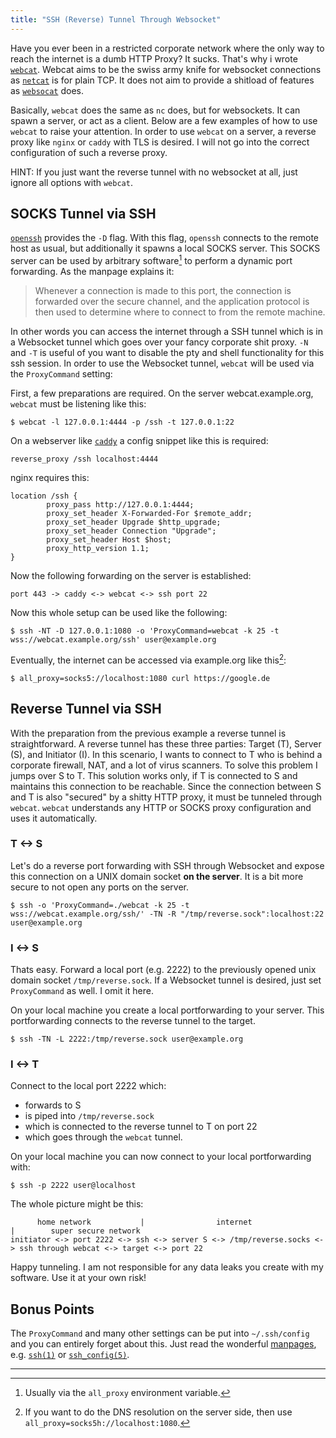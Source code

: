 ```yaml
---
title: "SSH (Reverse) Tunnel Through Websocket"
---
```


Have you ever been in a restricted corporate network where the only way to reach the internet is a dumb HTTP Proxy?
It sucks.
That's why i wrote [`webcat`](https://codeberg.org/rumpelsepp/webcat).
Webcat aims to be the swiss army knife for websocket connections as [`netcat`](https://man.openbsd.org/nc.1) is for plain TCP.
It does not aim to provide a shitload of features as [`websocat`](https://github.com/vi/websocat) does.

Basically, `webcat` does the same as `nc` does, but for websockets.
It can spawn a server, or act as a client.
Below are a few examples of how to use `webcat` to raise your attention.
In order to use `webcat` on a server, a reverse proxy like `nginx` or `caddy` with TLS is desired.
I will not go into the correct configuration of such a reverse proxy.

HINT: If you just want the reverse tunnel with no websocket at all, just ignore all options with `webcat`.

## SOCKS Tunnel via SSH

[`openssh`](https://man.openbsd.org/ssh) provides the `-D` flag.
With this flag, `openssh` connects to the remote host as usual, but additionally it spawns a local SOCKS server.
This SOCKS server can be used by arbitrary software[^1] to perform a dynamic port forwarding.
As the manpage explains it:

> Whenever a connection is made to this port, the connection is forwarded over the secure channel, and the application protocol is then used to determine where to connect to from the remote machine.

In other words you can access the internet through a SSH tunnel which is in a Websocket tunnel which goes over your fancy corporate shit proxy.
`-N` and `-T` is useful of you want to disable the pty and shell functionality for this ssh session.
In order to use the Websocket tunnel, `webcat` will be used via the `ProxyCommand` setting:

First, a few preparations are required.
On the server webcat.example.org, `webcat` must be listening like this:

```
$ webcat -l 127.0.0.1:4444 -p /ssh -t 127.0.0.1:22
```

On a webserver like [`caddy`](https://caddyserver.com/) a config snippet like this is required:

```
reverse_proxy /ssh localhost:4444
```

nginx requires this:

```
location /ssh {
        proxy_pass http://127.0.0.1:4444;
        proxy_set_header X-Forwarded-For $remote_addr;
        proxy_set_header Upgrade $http_upgrade;
        proxy_set_header Connection "Upgrade";
        proxy_set_header Host $host;
        proxy_http_version 1.1;
}
```

Now the following forwarding on the server is established:

```
port 443 -> caddy <-> webcat <-> ssh port 22
```

Now this whole setup can be used like the following:

```
$ ssh -NT -D 127.0.0.1:1080 -o 'ProxyCommand=webcat -k 25 -t wss://webcat.example.org/ssh' user@example.org
```

Eventually, the internet can be accessed via example.org like this[^2]:

```
$ all_proxy=socks5://localhost:1080 curl https://google.de
```

[^2]: If you want to do the DNS resolution on the server side, then use `all_proxy=socks5h://localhost:1080`.

## Reverse Tunnel via SSH

With the preparation from the previous example a reverse tunnel is straightforward.
A reverse tunnel has these three parties: Target (T), Server (S), and Initiator (I).
In this scenario, I wants to connect to T who is behind a corporate firewall, NAT, and a lot of virus scanners.
To solve this problem I jumps over S to T.
This solution works only, if T is connected to S and maintains this connection to be reachable.
Since the connection between S and T is also "secured" by a shitty HTTP proxy, it must be tunneled through `webcat`.
`webcat` understands any HTTP or SOCKS proxy configuration and uses it automatically.

### T <-> S

Let's do a reverse port forwarding with SSH through Websocket and expose this connection on a UNIX domain socket **on the server**.
It is a bit more secure to not open any ports on the server.

```
$ ssh -o 'ProxyCommand=./webcat -k 25 -t wss://webcat.example.org/ssh/' -TN -R "/tmp/reverse.sock":localhost:22 user@example.org
```

### I <-> S

Thats easy.
Forward a local port (e.g. 2222) to the previously opened unix domain socket `/tmp/reverse.sock`.
If a Websocket tunnel is desired, just set `ProxyCommand` as well.
I omit it here.

On your local machine you create a local portforwarding to your server.
This portforwarding connects to the reverse tunnel to the target.

```
$ ssh -TN -L 2222:/tmp/reverse.sock user@example.org
```

### I <-> T

Connect to the local port 2222 which:

* forwards to S
* is piped into `/tmp/reverse.sock`
* which is connected to the reverse tunnel to T on port 22
* which goes through the `webcat` tunnel.

On your local machine you can now connect to your local portforwarding with:

```
$ ssh -p 2222 user@localhost
```

The whole picture might be this:

```
      home network           |                internet                       |        super secure network
initiator <-> port 2222 <-> ssh <-> server S <-> /tmp/reverse.socks <-> ssh through webcat <-> target <-> port 22
```

Happy tunneling.
I am not responsible for any data leaks you create with my software.
Use it at your own risk!

## Bonus Points

The `ProxyCommand` and many other settings can be put into `~/.ssh/config` and you can entirely forget about this.
Just read the wonderful [manpages](https://www.openssh.com/manual.html), e.g. [`ssh(1)`](https://man.openbsd.org/ssh) or [`ssh_config(5)`](https://man.openbsd.org/ssh_config).

---

[^1]: Usually via the `all_proxy` environment variable.

